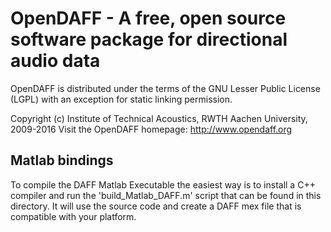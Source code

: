 
# OpenDAFF - A free, open source software package for directional audio data

OpenDAFF is distributed under the terms of the GNU Lesser Public License (LGPL) with an exception for static linking permission.

Copyright (c) Institute of Technical Acoustics, RWTH Aachen University, 2009-2016
Visit the OpenDAFF homepage: http://www.opendaff.org


## Matlab bindings

To compile the DAFF Matlab Executable the easiest way is to install a C++ compiler and run the 'build_Matlab_DAFF.m' script that can be found in this directory.
It will use the source code and create a DAFF mex file that is compatible with your platform.